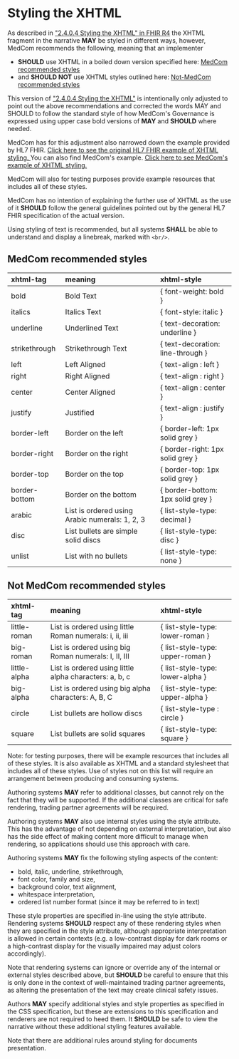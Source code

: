 # Styling the XHTML


As described in <a href ="http://hl7.org/fhir/R4/narrative.html#css" target="_blank">"2.4.0.4 Styling the XHTML" in FHIR R4</a> the XHTML fragment in the narrative **MAY** be styled in different ways, however, MedCom recommends the following, meaning that an implementer 
* **SHOULD** use XHTML in a boiled down version specified here: [MedCom recommended styles](#medcom-recommended-styles)
* and **SHOULD NOT** use XHTML styles outlined here: [Not-MedCom recommended styles](#not-medcom-recommended-styles)

This version of <a href ="http://hl7.org/fhir/R4/narrative.html#css" target="_blank">"2.4.0.4 Styling the XHTML"</a> is intentionally only adjusted to point out the above recommendations and corrected the words MAY and SHOULD to follow the standard style of how MedCom's Governance is expressed using upper case bold versions of **MAY** and **SHOULD** where needed.

MedCom has for this adjustment also narrowed down the example provided by HL7 FHIR.  <a href ="https://www.hl7.org/fhir/basic-example-narrative.html" target="_blank"> Click here to see the original HL7 FHIR example of XHTML styling. </a>
You can also find MedCom's example. <a href="MedComCore-Styling_the_XHTML-example.xml" target="_blank">Click here to see MedCom's example of XHTML styling. </a>

MedCom will also for testing purposes provide example resources that includes all of these styles. 

MedCom has no intention of explaining the further use of XHTML as the use of it **SHOULD** follow the general guidelines pointed out by the general HL7 FHIR specification of the actual version.

Using styling of text is recommended, but all systems **SHALL** be able to understand and display a linebreak, marked with `<br/>`.

## MedCom recommended styles

|xhtml-tag|meaning|xhtml-style|
|:---|:---|:---|
| bold | Bold Text | { font-weight: bold  } |
| italics | Italics Text | { font-style: italic  } |
| underline | Underlined Text | { text-decoration: underline  } |
| strikethrough | Strikethrough Text | { text-decoration: line-through  } |
| left | Left Aligned | { text-align : left  } |
| right | Right Aligned | { text-align : right  } |
| center | Center Aligned | { text-align : center  } |
| justify | Justified | { text-align : justify  } |
| border-left | Border on the left | { border-left: 1px solid grey  } |
| border-right | Border on the right | { border-right: 1px solid grey  } |
| border-top | Border on the top | { border-top: 1px solid grey  } |
| border-bottom | Border on the bottom | { border-bottom: 1px solid grey  } |
| arabic | List is ordered using Arabic numerals: 1, 2, 3 | { list-style-type: decimal  } |
| disc | List bullets are simple solid discs | { list-style-type: disc  } |
| unlist | List with no bullets | { list-style-type: none  } |

## Not MedCom recommended styles


|xhtml-tag|meaning|xhtml-style|
|:---|:---|:---|
| little-roman | List is ordered using little Roman numerals: i, ii, iii | { list-style-type: lower-roman  } |
| big-roman | List is ordered using big Roman numerals: I, II, III | { list-style-type: upper-roman  } |
| little-alpha | List is ordered using little alpha characters: a, b, c | { list-style-type: lower-alpha  } |
| big-alpha | List is ordered using big alpha characters: A, B, C | { list-style-type: upper-alpha  } |
| circle | List bullets are hollow discs | { list-style-type : circle  } |
| square | List bullets are solid squares | { list-style-type: square  } |

Note: for testing purposes, there will be example resources that includes all of these styles. It is also available as XHTML and a standard stylesheet that includes all of these styles. Use of styles not on this list will require an arrangement between producing and consuming systems.

Authoring systems **MAY** refer to additional classes, but cannot rely on the fact that they will be supported. If the additional classes are critical for safe rendering, trading partner agreements will be required.

Authoring systems **MAY** also use internal styles using the style attribute. This has the advantage of not depending on external interpretation, but also has the side effect of making content more difficult to manage when rendering, so applications should use this approach with care.

Authoring systems **MAY** fix the following styling aspects of the content:

* bold, italic, underline, strikethrough,
* font color, family and size,
* background color, text alignment,
* whitespace interpretation,
* ordered list number format (since it may be referred to in text)

These style properties are specified in-line using the style attribute. Rendering systems **SHOULD** respect any of these rendering styles when they are specified in the style attribute, although appropriate interpretation is allowed in certain contexts (e.g. a low-contrast display for dark rooms or a high-contrast display for the visually impaired may adjust colors accordingly).

Note that rendering systems can ignore or override any of the internal or external styles described above, but **SHOULD** be careful to ensure that this is only done in the context of well-maintained trading partner agreements, as altering the presentation of the text may create clinical safety issues.

Authors **MAY** specify additional styles and style properties as specified in the CSS specification, but these are extensions to this specification and renderers are not required to heed them. It **SHOULD** be safe to view the narrative without these additional styling features available.

Note that there are additional rules around styling for documents presentation.
